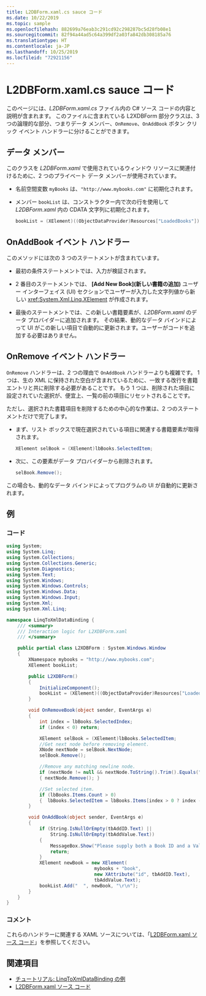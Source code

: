 ```yaml
---
title: L2DBForm.xaml.cs sauce コード
ms.date: 10/22/2019
ms.topic: sample
ms.openlocfilehash: 882699a76eab3c291cd92c298287bc5d28fb08e1
ms.sourcegitcommit: 82f94a44ad5c64a399df2a03fa842db308185a76
ms.translationtype: HT
ms.contentlocale: ja-JP
ms.lasthandoff: 10/25/2019
ms.locfileid: "72921156"
---
```

# <a name="l2dbformxamlcs-source-code"></a>L2DBForm.xaml.cs sauce コード

このページには、*L2DBForm.xaml.cs* ファイル内の C# ソース コードの内容と説明が含まれます。 このファイルに含まれている L2XDBForm 部分クラスは、3 つの論理的な部分、つまりデータ メンバー、`OnRemove`、`OnAddBook` ボタン クリック イベント ハンドラーに分けることができます。

## <a name="data-members"></a>データ メンバー

このクラスを *L2DBForm.xaml* で使用されているウィンドウ リソースに関連付けるために、2 つのプライベート データ メンバーが使用されています。

- 名前空間変数 `myBooks` は、`"http://www.mybooks.com"` に初期化されます。

- メンバー `bookList` は、コンストラクター内で次の行を使用して *L2DBForm.xaml* 内の CDATA 文字列に初期化されます。

    ```csharp
    bookList = (XElement)((ObjectDataProvider)Resources["LoadedBooks"]).Data;
    ```

## <a name="onaddbook-event-handler"></a>OnAddBook イベント ハンドラー

このメソッドには次の 3 つのステートメントが含まれています。

- 最初の条件ステートメントでは、入力が検証されます。

- 2 番目のステートメントでは、 **[Add New Book]\(新しい書籍の追加\)** ユーザー インターフェイス (UI) セクションでユーザーが入力した文字列値から新しい <xref:System.Xml.Linq.XElement> が作成されます。

- 最後のステートメントでは、この新しい書籍要素が、*L2DBForm.xaml* のデータ プロバイダーに追加されます。 その結果、動的なデータ バインドによって UI がこの新しい項目で自動的に更新されます。ユーザーがコードを追加する必要はありません。

## <a name="onremove-event-handler"></a>OnRemove イベント ハンドラー

`OnRemove` ハンドラーは、2 つの理由で `OnAddBook` ハンドラーよりも複雑です。 1 つは、生の XML に保持された空白が含まれているために、一致する改行を書籍エントリと共に削除する必要があることです。 もう 1 つは、削除された項目に設定されていた選択が、便宜上、一覧の前の項目にリセットされることです。

ただし、選択された書籍項目を削除するための中心的な作業は、2 つのステートメントだけで完了します。

- まず、リスト ボックスで現在選択されている項目に関連する書籍要素が取得されます。

    ```csharp
    XElement selBook = (XElement)lbBooks.SelectedItem;
    ```

- 次に、この要素がデータ プロバイダーから削除されます。

    ```csharp
    selBook.Remove();
    ```

この場合も、動的なデータ バインドによってプログラムの UI が自動的に更新されます。

## <a name="example"></a>例

### <a name="code"></a>コード

```csharp
using System;
using System.Linq;
using System.Collections;
using System.Collections.Generic;
using System.Diagnostics;
using System.Text;
using System.Windows;
using System.Windows.Controls;
using System.Windows.Data;
using System.Windows.Input;
using System.Xml;
using System.Xml.Linq;

namespace LinqToXmlDataBinding {
    /// <summary>
    /// Interaction logic for L2XDBForm.xaml
    /// </summary>

    public partial class L2XDBForm : System.Windows.Window
    {
        XNamespace mybooks = "http://www.mybooks.com";
        XElement bookList;

        public L2XDBForm()
        {
            InitializeComponent();
            bookList = (XElement)((ObjectDataProvider)Resources["LoadedBooks"]).Data;
        }

        void OnRemoveBook(object sender, EventArgs e)
        {
            int index = lbBooks.SelectedIndex;
            if (index < 0) return;

            XElement selBook = (XElement)lbBooks.SelectedItem;
            //Get next node before removing element.
            XNode nextNode = selBook.NextNode;
            selBook.Remove();

            //Remove any matching newline node.
            if (nextNode != null && nextNode.ToString().Trim().Equals(""))
            { nextNode.Remove(); }

            //Set selected item.
            if (lbBooks.Items.Count > 0)
            {  lbBooks.SelectedItem = lbBooks.Items[index > 0 ? index - 1 : 0]; }
        }

        void OnAddBook(object sender, EventArgs e)
        {
            if (String.IsNullOrEmpty(tbAddID.Text) ||
                String.IsNullOrEmpty(tbAddValue.Text))
            {
                MessageBox.Show("Please supply both a Book ID and a Value!", "Entry Error!");
                return;
            }
            XElement newBook = new XElement(
                                mybooks + "book",
                                new XAttribute("id", tbAddID.Text),
                                tbAddValue.Text);
            bookList.Add("  ", newBook, "\r\n");
        }
    }
}
```

### <a name="comments"></a>コメント

これらのハンドラーに関連する XAML ソースについては、「[L2DBForm.xaml ソース コード](l2dbform-xaml-source-code.md)」を参照してください。

## <a name="see-also"></a>関連項目

- [チュートリアル: LinqToXmlDataBinding の例](linq-to-xml-data-binding-sample.md)
- [L2DBForm.xaml ソース コード](l2dbform-xaml-source-code.md)
